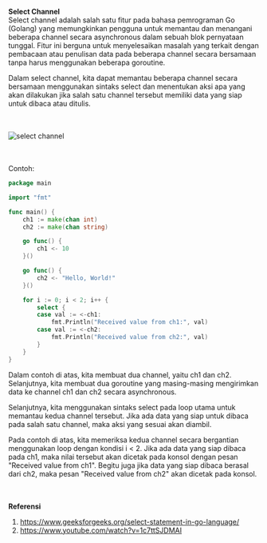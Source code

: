 <b>Select Channel</b><br>
Select channel adalah salah satu fitur pada bahasa pemrograman Go (Golang) yang memungkinkan pengguna untuk memantau dan menangani beberapa channel secara asynchronous dalam sebuah blok pernyataan tunggal. Fitur ini berguna untuk menyelesaikan masalah yang terkait dengan pembacaan atau penulisan data pada beberapa channel secara bersamaan tanpa harus menggunakan beberapa goroutine.

Dalam select channel, kita dapat memantau beberapa channel secara bersamaan menggunakan sintaks select dan menentukan aksi apa yang akan dilakukan jika salah satu channel tersebut memiliki data yang siap untuk dibaca atau ditulis.<br><br><br>

<img src='https://res.cloudinary.com/practicaldev/image/fetch/s--aZu0BCUa--/c_limit%2Cf_auto%2Cfl_progressive%2Cq_auto%2Cw_880/https://res.cloudinary.com/ahmedash/image/upload/v1575824142/dev.to/worker-queue.png' alt='select channel' />
<br><br><br>

Contoh:

```go
package main

import "fmt"

func main() {
    ch1 := make(chan int)
    ch2 := make(chan string)

    go func() {
        ch1 <- 10
    }()

    go func() {
        ch2 <- "Hello, World!"
    }()

    for i := 0; i < 2; i++ {
        select {
        case val := <-ch1:
            fmt.Println("Received value from ch1:", val)
        case val := <-ch2:
            fmt.Println("Received value from ch2:", val)
        }
    }
}

```


Dalam contoh di atas, kita membuat dua channel, yaitu ch1 dan ch2. Selanjutnya, kita membuat dua goroutine yang masing-masing mengirimkan data ke channel ch1 dan ch2 secara asynchronous.

Selanjutnya, kita menggunakan sintaks select pada loop utama untuk memantau kedua channel tersebut. Jika ada data yang siap untuk dibaca pada salah satu channel, maka aksi yang sesuai akan diambil.

Pada contoh di atas, kita memeriksa kedua channel secara bergantian menggunakan loop dengan kondisi i < 2. Jika ada data yang siap dibaca pada ch1, maka nilai tersebut akan dicetak pada konsol dengan pesan "Received value from ch1". Begitu juga jika data yang siap dibaca berasal dari ch2, maka pesan "Received value from ch2" akan dicetak pada konsol.
<br><br><br>


<b>Referensi</b><br>
1. https://www.geeksforgeeks.org/select-statement-in-go-language/
2. https://www.youtube.com/watch?v=1c7ttSJDMAI